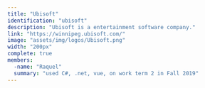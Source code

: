 ```yaml
---
title: "Ubisoft"
identification: "ubisoft"
description: "Ubisoft is a entertainment software company."
link: "https://winnipeg.ubisoft.com/"
image: "assets/img/logos/Ubisoft.png"
width: "200px"
complete: true
members:
  -name: "Raquel"
  summary: "used C#, .net, vue, on work term 2 in Fall 2019"
---
```

